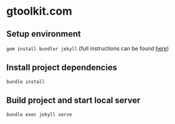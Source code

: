 # gtoolkit.com

## Setup environment
`gem install bundler jekyll` (full instructions can be found [here](https://github.com/jekyll/jekyll/issues/7274#issuecomment-445499110))

## Install project dependencies
`bundle install`

## Build project and start local server
`bundle exec jekyll serve`
